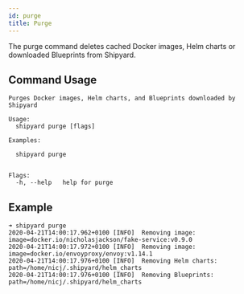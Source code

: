 ```yaml
---
id: purge
title: Purge
---
```


The purge command deletes cached Docker images, Helm charts or downloaded Blueprints from Shipyard.

## Command Usage

```shell
Purges Docker images, Helm charts, and Blueprints downloaded by Shipyard

Usage:
  shipyard purge [flags]

Examples:

  shipyard purge
	

Flags:
  -h, --help   help for purge
```

## Example

```shell
➜ shipyard purge
2020-04-21T14:00:17.962+0100 [INFO]  Removing image: image=docker.io/nicholasjackson/fake-service:v0.9.0
2020-04-21T14:00:17.972+0100 [INFO]  Removing image: image=docker.io/envoyproxy/envoy:v1.14.1
2020-04-21T14:00:17.976+0100 [INFO]  Removing Helm charts: path=/home/nicj/.shipyard/helm_charts
2020-04-21T14:00:17.976+0100 [INFO]  Removing Blueprints: path=/home/nicj/.shipyard/helm_charts
```
